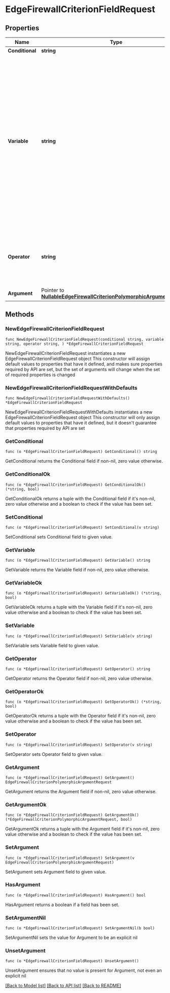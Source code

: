 # EdgeFirewallCriterionFieldRequest

## Properties

Name | Type | Description | Notes
------------ | ------------- | ------------- | -------------
**Conditional** | **string** | * &#x60;if&#x60; - if * &#x60;or&#x60; - or * &#x60;and&#x60; - and | 
**Variable** | **string** | * &#x60;${header_accept}&#x60; - ${header_accept} * &#x60;${header_accept_encoding}&#x60; - ${header_accept_encoding} * &#x60;${header_accept_language}&#x60; - ${header_accept_language} * &#x60;${header_cookie}&#x60; - ${header_cookie} * &#x60;${header_origin}&#x60; - ${header_origin} * &#x60;${header_referer}&#x60; - ${header_referer} * &#x60;${header_user_agent}&#x60; - ${header_user_agent} * &#x60;${host}&#x60; - ${host} * &#x60;${network}&#x60; - ${network} * &#x60;${request_args}&#x60; - ${request_args} * &#x60;${request_method}&#x60; - ${request_method} * &#x60;${request_uri}&#x60; - ${request_uri} * &#x60;${scheme}&#x60; - ${scheme} * &#x60;${ssl_verification_status}&#x60; - ${ssl_verification_status} * &#x60;${client_certificate_validation}&#x60; - ${client_certificate_validation} | 
**Operator** | **string** | * &#x60;does_not_exist&#x60; - does_not_exist * &#x60;does_not_match&#x60; - does_not_match * &#x60;does_not_start_with&#x60; - does_not_start_with * &#x60;exists&#x60; - exists * &#x60;is_equal&#x60; - is_equal * &#x60;is_in_list&#x60; - is_in_list * &#x60;is_not_equal&#x60; - is_not_equal * &#x60;is_not_in_list&#x60; - is_not_in_list * &#x60;matches&#x60; - matches * &#x60;starts_with&#x60; - starts_with | 
**Argument** | Pointer to [**NullableEdgeFirewallCriterionPolymorphicArgumentRequest**](EdgeFirewallCriterionPolymorphicArgumentRequest.md) |  | [optional] 

## Methods

### NewEdgeFirewallCriterionFieldRequest

`func NewEdgeFirewallCriterionFieldRequest(conditional string, variable string, operator string, ) *EdgeFirewallCriterionFieldRequest`

NewEdgeFirewallCriterionFieldRequest instantiates a new EdgeFirewallCriterionFieldRequest object
This constructor will assign default values to properties that have it defined,
and makes sure properties required by API are set, but the set of arguments
will change when the set of required properties is changed

### NewEdgeFirewallCriterionFieldRequestWithDefaults

`func NewEdgeFirewallCriterionFieldRequestWithDefaults() *EdgeFirewallCriterionFieldRequest`

NewEdgeFirewallCriterionFieldRequestWithDefaults instantiates a new EdgeFirewallCriterionFieldRequest object
This constructor will only assign default values to properties that have it defined,
but it doesn't guarantee that properties required by API are set

### GetConditional

`func (o *EdgeFirewallCriterionFieldRequest) GetConditional() string`

GetConditional returns the Conditional field if non-nil, zero value otherwise.

### GetConditionalOk

`func (o *EdgeFirewallCriterionFieldRequest) GetConditionalOk() (*string, bool)`

GetConditionalOk returns a tuple with the Conditional field if it's non-nil, zero value otherwise
and a boolean to check if the value has been set.

### SetConditional

`func (o *EdgeFirewallCriterionFieldRequest) SetConditional(v string)`

SetConditional sets Conditional field to given value.


### GetVariable

`func (o *EdgeFirewallCriterionFieldRequest) GetVariable() string`

GetVariable returns the Variable field if non-nil, zero value otherwise.

### GetVariableOk

`func (o *EdgeFirewallCriterionFieldRequest) GetVariableOk() (*string, bool)`

GetVariableOk returns a tuple with the Variable field if it's non-nil, zero value otherwise
and a boolean to check if the value has been set.

### SetVariable

`func (o *EdgeFirewallCriterionFieldRequest) SetVariable(v string)`

SetVariable sets Variable field to given value.


### GetOperator

`func (o *EdgeFirewallCriterionFieldRequest) GetOperator() string`

GetOperator returns the Operator field if non-nil, zero value otherwise.

### GetOperatorOk

`func (o *EdgeFirewallCriterionFieldRequest) GetOperatorOk() (*string, bool)`

GetOperatorOk returns a tuple with the Operator field if it's non-nil, zero value otherwise
and a boolean to check if the value has been set.

### SetOperator

`func (o *EdgeFirewallCriterionFieldRequest) SetOperator(v string)`

SetOperator sets Operator field to given value.


### GetArgument

`func (o *EdgeFirewallCriterionFieldRequest) GetArgument() EdgeFirewallCriterionPolymorphicArgumentRequest`

GetArgument returns the Argument field if non-nil, zero value otherwise.

### GetArgumentOk

`func (o *EdgeFirewallCriterionFieldRequest) GetArgumentOk() (*EdgeFirewallCriterionPolymorphicArgumentRequest, bool)`

GetArgumentOk returns a tuple with the Argument field if it's non-nil, zero value otherwise
and a boolean to check if the value has been set.

### SetArgument

`func (o *EdgeFirewallCriterionFieldRequest) SetArgument(v EdgeFirewallCriterionPolymorphicArgumentRequest)`

SetArgument sets Argument field to given value.

### HasArgument

`func (o *EdgeFirewallCriterionFieldRequest) HasArgument() bool`

HasArgument returns a boolean if a field has been set.

### SetArgumentNil

`func (o *EdgeFirewallCriterionFieldRequest) SetArgumentNil(b bool)`

 SetArgumentNil sets the value for Argument to be an explicit nil

### UnsetArgument
`func (o *EdgeFirewallCriterionFieldRequest) UnsetArgument()`

UnsetArgument ensures that no value is present for Argument, not even an explicit nil

[[Back to Model list]](../README.md#documentation-for-models) [[Back to API list]](../README.md#documentation-for-api-endpoints) [[Back to README]](../README.md)


